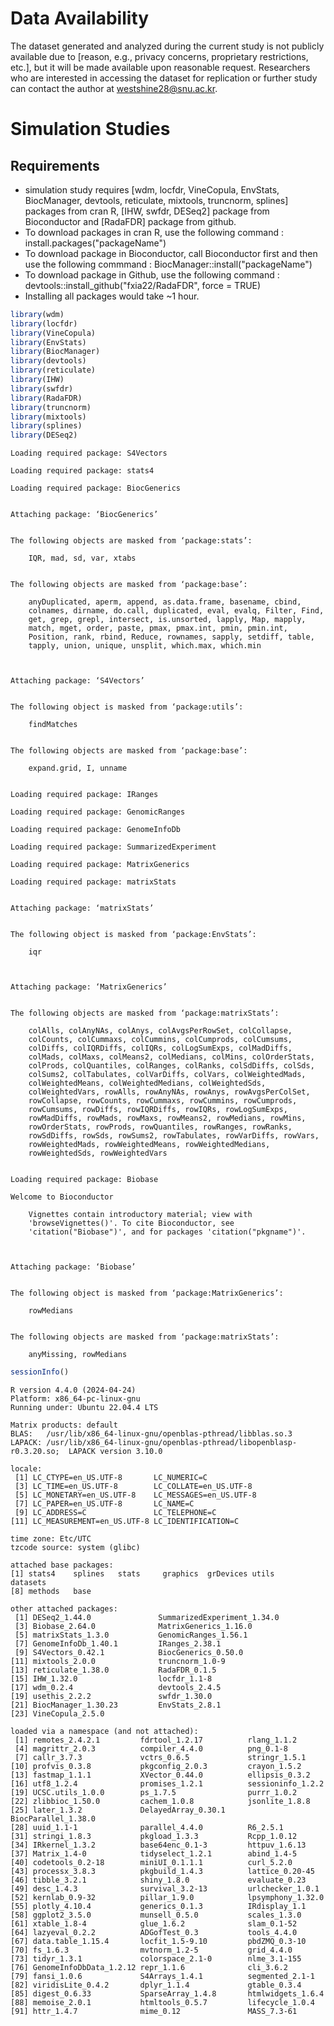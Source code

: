# Data Availability
The dataset generated and analyzed during the current study is not publicly available due to [reason, e.g., privacy concerns, proprietary restrictions, etc.], but it will be made available upon reasonable request. Researchers who are interested in accessing the dataset for replication or further study can contact the author at westshine28@snu.ac.kr.

# Simulation Studies
## Requirements
* simulation study requires [wdm, locfdr, VineCopula, EnvStats, BiocManager, devtools, reticulate, mixtools, truncnorm, splines] packages from cran R, [IHW, swfdr, DESeq2] package from Bioconductor and [RadaFDR] package from github.
* To download packages in cran R, use the following command : install.packages("packageName")
* To download package in Bioconductor, call Bioconductor first and then use the following commmand : BiocManager::install("packageName")
* To download package in Github, use the following command : devtools::install_github("fxia22/RadaFDR", force = TRUE)
* Installing all packages would take ~1 hour.


```R
library(wdm)
library(locfdr)
library(VineCopula)
library(EnvStats)
library(BiocManager)
library(devtools)
library(reticulate)
library(IHW)
library(swfdr)
library(RadaFDR)
library(truncnorm)
library(mixtools)
library(splines)
library(DESeq2)
```

    Loading required package: S4Vectors
    
    Loading required package: stats4
    
    Loading required package: BiocGenerics
    
    
    Attaching package: ‘BiocGenerics’
    
    
    The following objects are masked from ‘package:stats’:
    
        IQR, mad, sd, var, xtabs
    
    
    The following objects are masked from ‘package:base’:
    
        anyDuplicated, aperm, append, as.data.frame, basename, cbind,
        colnames, dirname, do.call, duplicated, eval, evalq, Filter, Find,
        get, grep, grepl, intersect, is.unsorted, lapply, Map, mapply,
        match, mget, order, paste, pmax, pmax.int, pmin, pmin.int,
        Position, rank, rbind, Reduce, rownames, sapply, setdiff, table,
        tapply, union, unique, unsplit, which.max, which.min
    
    
    
    Attaching package: ‘S4Vectors’
    
    
    The following object is masked from ‘package:utils’:
    
        findMatches
    
    
    The following objects are masked from ‘package:base’:
    
        expand.grid, I, unname
    
    
    Loading required package: IRanges
    
    Loading required package: GenomicRanges
    
    Loading required package: GenomeInfoDb
    
    Loading required package: SummarizedExperiment
    
    Loading required package: MatrixGenerics
    
    Loading required package: matrixStats
    
    
    Attaching package: ‘matrixStats’
    
    
    The following object is masked from ‘package:EnvStats’:
    
        iqr
    
    
    
    Attaching package: ‘MatrixGenerics’
    
    
    The following objects are masked from ‘package:matrixStats’:
    
        colAlls, colAnyNAs, colAnys, colAvgsPerRowSet, colCollapse,
        colCounts, colCummaxs, colCummins, colCumprods, colCumsums,
        colDiffs, colIQRDiffs, colIQRs, colLogSumExps, colMadDiffs,
        colMads, colMaxs, colMeans2, colMedians, colMins, colOrderStats,
        colProds, colQuantiles, colRanges, colRanks, colSdDiffs, colSds,
        colSums2, colTabulates, colVarDiffs, colVars, colWeightedMads,
        colWeightedMeans, colWeightedMedians, colWeightedSds,
        colWeightedVars, rowAlls, rowAnyNAs, rowAnys, rowAvgsPerColSet,
        rowCollapse, rowCounts, rowCummaxs, rowCummins, rowCumprods,
        rowCumsums, rowDiffs, rowIQRDiffs, rowIQRs, rowLogSumExps,
        rowMadDiffs, rowMads, rowMaxs, rowMeans2, rowMedians, rowMins,
        rowOrderStats, rowProds, rowQuantiles, rowRanges, rowRanks,
        rowSdDiffs, rowSds, rowSums2, rowTabulates, rowVarDiffs, rowVars,
        rowWeightedMads, rowWeightedMeans, rowWeightedMedians,
        rowWeightedSds, rowWeightedVars
    
    
    Loading required package: Biobase
    
    Welcome to Bioconductor
    
        Vignettes contain introductory material; view with
        'browseVignettes()'. To cite Bioconductor, see
        'citation("Biobase")', and for packages 'citation("pkgname")'.
    
    
    
    Attaching package: ‘Biobase’
    
    
    The following object is masked from ‘package:MatrixGenerics’:
    
        rowMedians
    
    
    The following objects are masked from ‘package:matrixStats’:
    
        anyMissing, rowMedians
    
    



```R
sessionInfo()
```


    R version 4.4.0 (2024-04-24)
    Platform: x86_64-pc-linux-gnu
    Running under: Ubuntu 22.04.4 LTS
    
    Matrix products: default
    BLAS:   /usr/lib/x86_64-linux-gnu/openblas-pthread/libblas.so.3 
    LAPACK: /usr/lib/x86_64-linux-gnu/openblas-pthread/libopenblasp-r0.3.20.so;  LAPACK version 3.10.0
    
    locale:
     [1] LC_CTYPE=en_US.UTF-8       LC_NUMERIC=C              
     [3] LC_TIME=en_US.UTF-8        LC_COLLATE=en_US.UTF-8    
     [5] LC_MONETARY=en_US.UTF-8    LC_MESSAGES=en_US.UTF-8   
     [7] LC_PAPER=en_US.UTF-8       LC_NAME=C                 
     [9] LC_ADDRESS=C               LC_TELEPHONE=C            
    [11] LC_MEASUREMENT=en_US.UTF-8 LC_IDENTIFICATION=C       
    
    time zone: Etc/UTC
    tzcode source: system (glibc)
    
    attached base packages:
    [1] stats4    splines   stats     graphics  grDevices utils     datasets 
    [8] methods   base     
    
    other attached packages:
     [1] DESeq2_1.44.0               SummarizedExperiment_1.34.0
     [3] Biobase_2.64.0              MatrixGenerics_1.16.0      
     [5] matrixStats_1.3.0           GenomicRanges_1.56.1       
     [7] GenomeInfoDb_1.40.1         IRanges_2.38.1             
     [9] S4Vectors_0.42.1            BiocGenerics_0.50.0        
    [11] mixtools_2.0.0              truncnorm_1.0-9            
    [13] reticulate_1.38.0           RadaFDR_0.1.5              
    [15] IHW_1.32.0                  locfdr_1.1-8               
    [17] wdm_0.2.4                   devtools_2.4.5             
    [19] usethis_2.2.2               swfdr_1.30.0               
    [21] BiocManager_1.30.23         EnvStats_2.8.1             
    [23] VineCopula_2.5.0           
    
    loaded via a namespace (and not attached):
     [1] remotes_2.4.2.1         fdrtool_1.2.17          rlang_1.1.2            
     [4] magrittr_2.0.3          compiler_4.4.0          png_0.1-8              
     [7] callr_3.7.3             vctrs_0.6.5             stringr_1.5.1          
    [10] profvis_0.3.8           pkgconfig_2.0.3         crayon_1.5.2           
    [13] fastmap_1.1.1           XVector_0.44.0          ellipsis_0.3.2         
    [16] utf8_1.2.4              promises_1.2.1          sessioninfo_1.2.2      
    [19] UCSC.utils_1.0.0        ps_1.7.5                purrr_1.0.2            
    [22] zlibbioc_1.50.0         cachem_1.0.8            jsonlite_1.8.8         
    [25] later_1.3.2             DelayedArray_0.30.1     BiocParallel_1.38.0    
    [28] uuid_1.1-1              parallel_4.4.0          R6_2.5.1               
    [31] stringi_1.8.3           pkgload_1.3.3           Rcpp_1.0.12            
    [34] IRkernel_1.3.2          base64enc_0.1-3         httpuv_1.6.13          
    [37] Matrix_1.4-0            tidyselect_1.2.1        abind_1.4-5            
    [40] codetools_0.2-18        miniUI_0.1.1.1          curl_5.2.0             
    [43] processx_3.8.3          pkgbuild_1.4.3          lattice_0.20-45        
    [46] tibble_3.2.1            shiny_1.8.0             evaluate_0.23          
    [49] desc_1.4.3              survival_3.2-13         urlchecker_1.0.1       
    [52] kernlab_0.9-32          pillar_1.9.0            lpsymphony_1.32.0      
    [55] plotly_4.10.4           generics_0.1.3          IRdisplay_1.1          
    [58] ggplot2_3.5.0           munsell_0.5.0           scales_1.3.0           
    [61] xtable_1.8-4            glue_1.6.2              slam_0.1-52            
    [64] lazyeval_0.2.2          ADGofTest_0.3           tools_4.4.0            
    [67] data.table_1.15.4       locfit_1.5-9.10         pbdZMQ_0.3-10          
    [70] fs_1.6.3                mvtnorm_1.2-5           grid_4.4.0             
    [73] tidyr_1.3.1             colorspace_2.1-0        nlme_3.1-155           
    [76] GenomeInfoDbData_1.2.12 repr_1.1.6              cli_3.6.2              
    [79] fansi_1.0.6             S4Arrays_1.4.1          segmented_2.1-1        
    [82] viridisLite_0.4.2       dplyr_1.1.4             gtable_0.3.4           
    [85] digest_0.6.33           SparseArray_1.4.8       htmlwidgets_1.6.4      
    [88] memoise_2.0.1           htmltools_0.5.7         lifecycle_1.0.4        
    [91] httr_1.4.7              mime_0.12               MASS_7.3-61            

